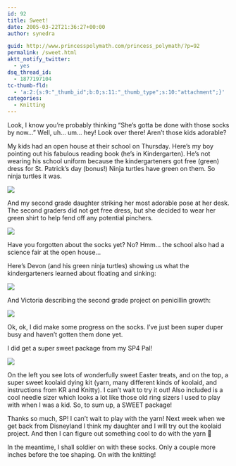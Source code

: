 ```yaml
---
id: 92
title: Sweet!
date: 2005-03-22T21:36:27+00:00
author: synedra

guid: http://www.princesspolymath.com/princess_polymath/?p=92
permalink: /sweet.html
aktt_notify_twitter:
  - yes
dsq_thread_id:
  - 1877197104
tc-thumb-fld:
  - 'a:2:{s:9:"_thumb_id";b:0;s:11:"_thumb_type";s:10:"attachment";}'
categories:
  - Knitting
---
```

Look, I know you&#8217;re probably thinking &#8220;She&#8217;s gotta be done with those socks by now&#8230;&#8221; Well, uh&#8230; um&#8230; hey! Look over there! Aren&#8217;t those kids adorable?
  
My kids had an open house at their school on Thursday. Here&#8217;s my boy pointing out his fabulous reading book (he&#8217;s in Kindergarten). He&#8217;s not wearing his school uniform because the kindergarteners got free (green) dress for St. Patrick&#8217;s day (bonus!) Ninja turtles have green on them. So ninja turtles it was.
  
![](http://www.perlgoddess.com/blog/images/devon_read.jpg)
  
And my second grade daughter striking her most adorable pose at her desk. The second graders did not get free dress, but she decided to wear her green shirt to help fend off any potential pinchers.
  
![](http://www.perlgoddess.com/blog/images/vic_cute.jpg)
  
Have you forgotten about the socks yet? No? Hmm&#8230; the school also had a science fair at the open house&#8230;
  
Here&#8217;s Devon (and his green ninja turtles) showing us what the kindergarteners learned about floating and sinking:
  
![](http://www.perlgoddess.com/blog/images/dev_science.jpg)
  
And Victoria describing the second grade project on penicillin growth:
  
![](http://www.perlgoddess.com/blog/images/vic_science.jpg)
  
Ok, ok, I did make some progress on the socks. I&#8217;ve just been super duper busy and haven&#8217;t gotten them done yet.
  
I did get a super sweet package from my SP4 Pal!
  
![](http://www.perlgoddess.com/blog/images/sweet_sp.jpg)
  
On the left you see lots of wonderfully sweet Easter treats, and on the top, a super sweet koolaid dying kit (yarn, many different kinds of koolaid, and instructions from KR and Knitty). I can&#8217;t wait to try it out! Also included is a cool needle sizer which looks a lot like those old ring sizers I used to play with when I was a kid. So, to sum up, a SWEET package!
  
Thanks so much, SP! I can&#8217;t wait to play with the yarn! Next week when we get back from Disneyland I think my daughter and I will try out the koolaid project. And then I can figure out something cool to do with the yarn 🙂
  
In the meantime, I shall soldier on with these socks. Only a couple more inches before the toe shaping. On with the knitting!